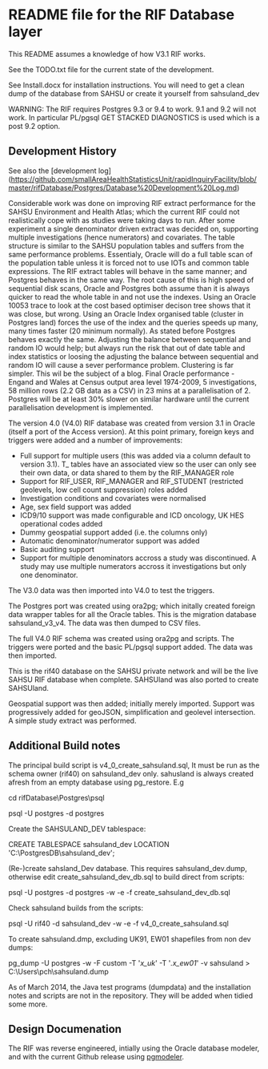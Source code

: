 # README file for the RIF Database layer

This README assumes a knowledge of how V3.1 RIF works.

See the TODO.txt file for the current state of the development.

See Install.docx for installation instructions. You will need to get a clean dump of the database from SAHSU or create it yourself from sahsuland_dev

WARNING: The RIF requires Postgres 9.3 or 9.4 to work. 9.1 and 9.2 will not work. In particular PL/pgsql GET STACKED DIAGNOSTICS is used which is a post 9.2 option.

## Development History

See also the [development log] 
(https://github.com/smallAreaHealthStatisticsUnit/rapidInquiryFacility/blob/master/rifDatabase/Postgres/Database%20Development%20Log.md)

Considerable work was done on improving RIF extract performance for the SAHSU Environment and Health Atlas; which the current RIF could not realistically cope  with as studies were taking days to run. After some experiment a single denominator driven extract was decided on, supporting multiple investigations (hence numerators) and covariates. The table structure is similar to the SAHSU population tables and suffers from the same performance problems. Essentialy, Oracle will do a full table scan of the population table unless it is forced not to use IOTs and common table expressions. The RIF extract tables will behave in the same manner; and Postgres behaves in the same way. The root cause of this is high speed of sequential disk scans, Oracle and Postgres both assume than it is always quicker to read the whole table in and not use the indexes. Using an Oracle 10053 trace to look at the cost based optimiser decison tree shows that it was close, but wrong. Using an Oracle Index organised table (cluster in Postgres land) forces the use of the index and the queries speeds up many, many times faster (20 minimum normally). As stated before Postgres behaves exactly the same. Adjusting the balance between sequential and random IO would help; but always run the risk that out of date table and index statistics or loosing the adjusting the balance between sequential and random IO will cause a sever performance problem. Clustering is far simpler. This wil be the subject of a blog. Final Oracle performance - Engand and Wales at Census output area level 1974-2009, 5 investigations, 58 million rows (2.2 GB data as a CSV) in 23 mins at a parallelisation of 2. Postgres will be at least 30% slower on similar hardware until the current parallelisation development is implemented.

The version 4.0 (V4.0) RIF database was created from version 3.1 in Oracle (itself a port of the Access version). At this point primary, foreign keys and triggers were added and a number of improvements:

* Full support for multiple users (this was added via a column default to version 3.1). T_ tables have an associated view so the user can only see their own data, or data shared to them by the RIF_MANAGER role
* Support for RIF_USER, RIF_MANAGER and RIF_STUDENT (restricted geolevels, low cell count suppression) roles added
* Investigation conditions and covariates were normalised
* Age, sex field support was added
* ICD9/10 support was made configurable and ICD oncology, UK HES operational codes added
* Dummy geospatial support added (i.e. the columns only)
* Automatic denominator/numerator support was added
* Basic auditing support
* Support for multiple denominators accross a study was discontinued. A study may use multiple numerators accross it investigations but only one denominator.

The V3.0 data was then imported into V4.0 to test the triggers.

The Postgres port was created using ora2pg; which initally created foreign data wrapper tables for all the Oracle tables. This is the migration database sahsuland_v3_v4. The data was then dumped to CSV files.

The full V4.0 RIF schema was created using ora2pg and scripts. The triggers were ported and the basic PL/pgsql support added. The data was then imported.

This is the rif40 database on the SAHSU private network and will be the live SAHSU RIF database when complete. SAHSUland was also ported to create SAHSUland.

Geospatial support was then added; initially merely imported. Support was progressively added for geoJSON, simplification and geolevel intersection. A simple study extract was performed.

## Additional Build notes

The principal build script is v4_0_create_sahsuland.sql, It must be run as the schema owner (rif40) on sahsuland_dev only. sahusland is always created afresh from an empty database using pg_restore. E.g

cd rifDatabase\Postgres\psql

psql -U postgres -d postgres

Create the SAHSULAND_DEV tablespace:

CREATE TABLESPACE sahsuland_dev LOCATION 'C:\\PostgresDB\\sahsuland_dev';

(Re-)create sahsland_Dev database. This requires sahsuland_dev.dump, otherwise edit create_sahsuland_dev_db.sql to build direct from scripts:

psql -U postgres -d postgres -w -e -f create_sahsuland_dev_db.sql

Check sahsuland builds from the scripts:

psql -U rif40 -d sahsuland_dev -w -e -f v4_0_create_sahsuland.sql

To create sahsuland.dmp, excluding UK91, EW01 shapefiles from non dev dumps:

pg_dump -U postgres -w -F custom -T '*x_uk*' -T '*.x_ew01*' -v sahsuland > C:\Users\pch\sahsuland.dump

As of March 2014, the Java test programs (dumpdata) and the installation notes and scripts are not in the repository. They will be added when tidied some more.

## Design Documenation

The RIF was reverse engineered, intially using the Oracle database modeler, and with the current Github release using [pgmodeler](https://github.com/pgmodeler/pgmodeler).
 

